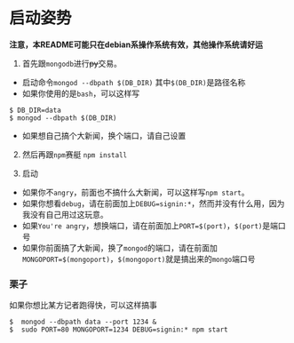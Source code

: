 # 启动姿势

**注意，本README可能只在debian系操作系统有效，其他操作系统请好运**

1. 首先跟``mongodb``进行<del>py</del>交易。

  + 启动命令``mongod --dbpath $(DB_DIR)`` 其中``$(DB_DIR)``是路径名称
  + 如果你使用的是``bash``，可以这样写
```
$ DB_DIR=data
$ mongod --dbpath $(DB_DIR)
```
  + 如果想自己搞个大新闻，换个端口，请自己设置

2. 然后再跟``npm``赛艇
  ``npm install``

3. 启动

  + 如果你不``angry``，前面也不搞什么大新闻，可以这样写``npm start``。
  + 如果你想看``debug``，请在前面加上``DEBUG=signin:*``，然而并没有什么用，因为我没有自己用过这玩意。
  + 如果``You're angry``，想换端口，请在前面加上``PORT=$(port)``，``$(port)``是端口号
  + 如果你前面搞了大新闻，换了``mongod``的端口，请在前面加``MONGOPORT=$(mongoport)``，``$(mongoport)``就是搞出来的``mongo``端口号

### 栗子

  如果你想比某方记者跑得快，可以这样搞事
```
$  mongod --dbpath data --port 1234 &
$  sudo PORT=80 MONGOPORT=1234 DEBUG=signin:* npm start
```
